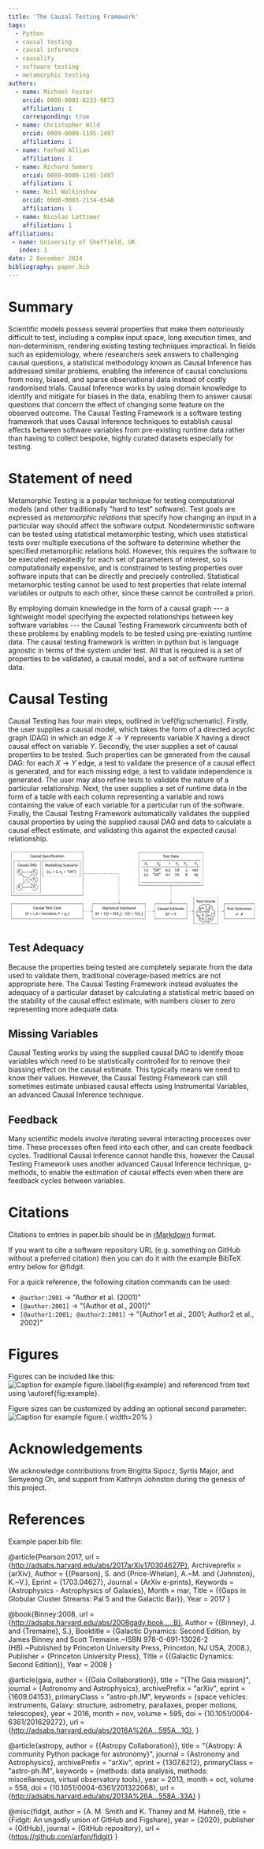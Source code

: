 ```yaml
---
title: 'The Causal Testing Framework'
tags:
  - Python
  - causal testing
  - causal inference
  - causality
  - software testing
  - metamorphic testing
authors:
  - name: Michael Foster
    orcid: 0000-0001-8233-9873
    affiliation: 1
    corresponding: true
  - name: Christopher Wild
    orcid: 0009-0009-1195-1497
    affiliation: 1
  - name: Farhad Allian
    affiliation: 1
  - name: Richard Somers
    orcid: 0009-0009-1195-1497
    affiliation: 1
  - name: Neil Walkinshaw
    orcid: 0000-0003-2134-6548
    affiliation: 1
  - name: Nicolas Lattimer
    affiliation: 1
affiliations:
 - name: University of Sheffield, UK
   index: 1
date: 2 December 2024
bibliography: paper.bib
---
```


# Summary
Scientific models possess several properties that make them notoriously difficult to test, including a complex input space, long execution times, and non-determinism, rendering existing testing techniques impractical.
In fields such as epidemiology, where researchers seek answers to challenging causal questions, a statistical methodology known as Causal Inference has addressed similar problems, enabling the inference of causal conclusions from noisy, biased, and sparse observational data instead of costly randomised trials.
Causal Inference works by using domain knowledge to identify and mitigate for biases in the data, enabling them to answer causal questions that concern the effect of changing some feature on the observed outcome.
The Causal Testing Framework is a software testing framework that uses Causal Inference techniques to establish causal effects between software variables from pre-existing runtime data rather than having to collect bespoke, highly curated datasets especially for testing.

# Statement of need
Metamorphic Testing is a popular technique for testing computational models (and other traditionally "hard to test" software).
Test goals are expressed as _metamorphic relations_ that specify how changing an input in a particular way should affect the software output.
Nondeterministic software can be tested using statistical metamorphic testing, which uses statistical tests over multiple executions of the software to determine whether the specified metamorphic relations hold.
However, this requires the software to be executed repeatedly for each set of parameters of interest, so is computationally expensive, and is constrained to testing properties over software inputs that can be directly and precisely controlled.
Statistical metamorphic testing cannot be used to test properties that relate internal variables or outputs to each other, since these cannot be controlled a priori.

By employing domain knowledge in the form of a causal graph --- a lightweight model specifying the expected relationships between key software variables --- the Causal Testing Framework circumvents both of these problems by enabling models to be tested using pre-existing runtime data.
The causal testing framework is written in python but is language agnostic in terms of the system under test.
All that is required is a set of properties to be validated, a causal model, and a set of software runtime data.

# Causal Testing
Causal Testing has four main steps, outlined in \ref{fig:schematic}.
Firstly, the user supplies a causal model, which takes the form of a directed acyclic graph (DAG) in which an edge $X \to Y$ represents variable $X$ having a direct causal effect on variable $Y$.
Secondly, the user supplies a set of causal properties to be tested.
Such properties can be generated from the causal DAG: for each $X \to Y$ edge, a test to validate the presence of a causal effect is generated, and for each missing edge, a test to validate independence is generated.
The user may also refine tests to validate the nature of a particular relationship.
Next, the user supplies a set of runtime data in the form of a table with each column representing a variable and rows containing the value of each variable for a particular run of the software.
Finally, the Causal Testing Framework automatically validates the supplied causal properties by using the supplied causal DAG and data to calculate a causal effect estimate, and validating this against the expected causal relationship.

![Causal Testing workflow.\label{fig:schematic}](images/schematic.png)

## Test Adequacy
Because the properties being tested are completely separate from the data used to validate them, traditional coverage-based metrics are not appropriate here.
The Causal Testing Framework instead evaluates the adequacy of a particular dataset by calculating a statistical metric based on the stability of the causal effect estimate, with numbers closer to zero representing more adequate data.

## Missing Variables
Causal Testing works by using the supplied causal DAG to identify those variables which need to be statistically controlled for to remove their biassing effect on the causal estimate.
This typically means we need to know their values.
However, the Causal Testing Framework can still sometimes estimate unbiased causal effects using Instrumental Variables, an advanced Causal Inference technique.

## Feedback
Many scientific models involve iterating several interacting processes over time.
These processes often feed into each other, and can create feedback cycles.
Traditional Causal Inference cannot handle this, however the Causal Testing Framework uses another advanced Causal Inference technique, g-methods, to enable the estimation of causal effects even when there are feedback cycles between variables.

# Citations

Citations to entries in paper.bib should be in
[rMarkdown](http://rmarkdown.rstudio.com/authoring_bibliographies_and_citations.html)
format.

If you want to cite a software repository URL (e.g. something on GitHub without a preferred
citation) then you can do it with the example BibTeX entry below for @fidgit.

For a quick reference, the following citation commands can be used:
- `@author:2001`  ->  "Author et al. (2001)"
- `[@author:2001]` -> "(Author et al., 2001)"
- `[@author1:2001; @author2:2001]` -> "(Author1 et al., 2001; Author2 et al., 2002)"

# Figures

Figures can be included like this:
![Caption for example figure.\label{fig:example}](figure.png)
and referenced from text using \autoref{fig:example}.

Figure sizes can be customized by adding an optional second parameter:
![Caption for example figure.](figure.png){ width=20% }

# Acknowledgements

We acknowledge contributions from Brigitta Sipocz, Syrtis Major, and Semyeong
Oh, and support from Kathryn Johnston during the genesis of this project.

# References

Example paper.bib file:

@article{Pearson:2017,
  	url = {http://adsabs.harvard.edu/abs/2017arXiv170304627P},
  	Archiveprefix = {arXiv},
  	Author = {{Pearson}, S. and {Price-Whelan}, A.~M. and {Johnston}, K.~V.},
  	Eprint = {1703.04627},
  	Journal = {ArXiv e-prints},
  	Keywords = {Astrophysics - Astrophysics of Galaxies},
  	Month = mar,
  	Title = {{Gaps in Globular Cluster Streams: Pal 5 and the Galactic Bar}},
  	Year = 2017
}

@book{Binney:2008,
  	url = {http://adsabs.harvard.edu/abs/2008gady.book.....B},
  	Author = {{Binney}, J. and {Tremaine}, S.},
  	Booktitle = {Galactic Dynamics: Second Edition, by James Binney and Scott Tremaine.~ISBN 978-0-691-13026-2 (HB).~Published by Princeton University Press, Princeton, NJ USA, 2008.},
  	Publisher = {Princeton University Press},
  	Title = {{Galactic Dynamics: Second Edition}},
  	Year = 2008
}

@article{gaia,
    author = {{Gaia Collaboration}},
    title = "{The Gaia mission}",
    journal = {Astronomy and Astrophysics},
    archivePrefix = "arXiv",
    eprint = {1609.04153},
    primaryClass = "astro-ph.IM",
    keywords = {space vehicles: instruments, Galaxy: structure, astrometry, parallaxes, proper motions, telescopes},
    year = 2016,
    month = nov,
    volume = 595,
    doi = {10.1051/0004-6361/201629272},
    url = {http://adsabs.harvard.edu/abs/2016A%26A...595A...1G},
}

@article{astropy,
    author = {{Astropy Collaboration}},
    title = "{Astropy: A community Python package for astronomy}",
    journal = {Astronomy and Astrophysics},
    archivePrefix = "arXiv",
    eprint = {1307.6212},
    primaryClass = "astro-ph.IM",
    keywords = {methods: data analysis, methods: miscellaneous, virtual observatory tools},
    year = 2013,
    month = oct,
    volume = 558,
    doi = {10.1051/0004-6361/201322068},
    url = {http://adsabs.harvard.edu/abs/2013A%26A...558A..33A}
}

@misc{fidgit,
  author = {A. M. Smith and K. Thaney and M. Hahnel},
  title = {Fidgit: An ungodly union of GitHub and Figshare},
  year = {2020},
  publisher = {GitHub},
  journal = {GitHub repository},
  url = {https://github.com/arfon/fidgit}
}
